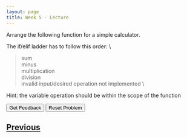 ```yaml
---
layout: page
title: Week 5 - Lecture
---
```


Arrange the following function for a simple calculator.

The if/elif ladder has to follow this order: \ 
> sum \
> minus \
> multiplication \
> division \
> invalid input/desired operation not implemented \

Hint: the variable operation should be within the scope of the function


<div id="sortableTrash" class="sortable-code"></div> 
<div id="sortable" class="sortable-code"></div> 
<div style="clear:both;"></div> 
<p> 
    <input id="feedbackLink" value="Get Feedback" type="button" /> 
    <input id="newInstanceLink" value="Reset Problem" type="button" /> 
</p> 
<script type="text/javascript"> 
(function(){
  var initial = "def simple_calculator(a, b):\n" +
    "    operation = input(&quot;What do you want to do? (choose between sum, minus, multiplication and division)&quot;)\n" +
    "    if operation == &quot;sum&quot;:\n" +
    "        return a + b\n" +
    "    elif operation == &quot;minus&quot;:\n" +
    "        return a - b\n" +
    "    elif operation == &quot;multiplication&quot;:\n" +
    "        return a * b\n" +
    "    elif operation == &quot;division&quot;:\n" +
    "        return a / b\n" +
    "    else:\n" +
    "        return print(&quot;The operation you selected is not implemented yet&quot;)\n" +
    "print(simple_calculator(5, 6))";
  var parsonsPuzzle = new ParsonsWidget({
    "sortableId": "sortable",
    "max_wrong_lines": 10,
    "grader": ParsonsWidget._graders.LineBasedGrader,
    "exec_limit": 2500,
    "can_indent": true,
    "x_indent": 50,
    "lang": "en",
    "show_feedback": true,
    "trashId": "sortableTrash"
  });
  parsonsPuzzle.init(initial);
  parsonsPuzzle.shuffleLines();
  $("#newInstanceLink").click(function(event){ 
      event.preventDefault(); 
      parsonsPuzzle.shuffleLines(); 
  }); 
  $("#feedbackLink").click(function(event){ 
      event.preventDefault(); 
      parsonsPuzzle.getFeedback(); 
  }); 
})(); 
</script>

## [Previous](./week5_lec3.html)
